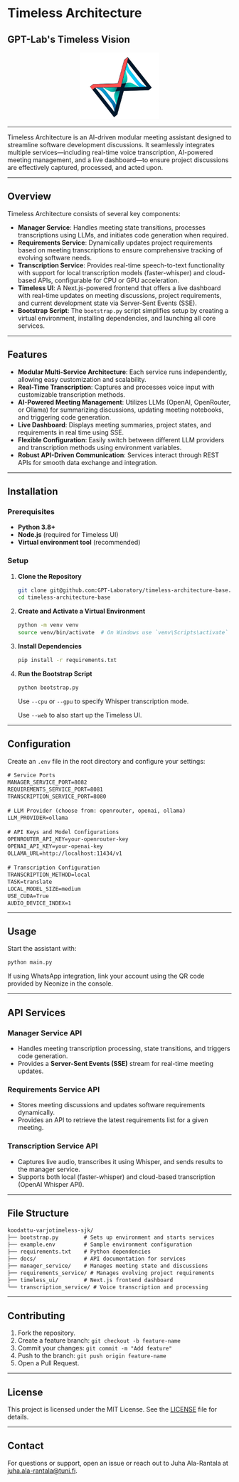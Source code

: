 # Timeless Architecture
## GPT-Lab's Timeless Vision

<div align="center">
  <img src="timeless_ui/public/logo/timeless_logo-removebg.png" alt="Timeless Logo" height="150" />
</div>

---

Timeless Architecture is an AI-driven modular meeting assistant designed to streamline software development discussions. It seamlessly integrates multiple services—including real-time voice transcription, AI-powered meeting management, and a live dashboard—to ensure project discussions are effectively captured, processed, and acted upon.

---

## Overview

Timeless Architecture consists of several key components:

- **Manager Service**: Handles meeting state transitions, processes transcriptions using LLMs, and initiates code generation when required.
- **Requirements Service**: Dynamically updates project requirements based on meeting transcriptions to ensure comprehensive tracking of evolving software needs.
- **Transcription Service**: Provides real-time speech-to-text functionality with support for local transcription models (faster-whisper) and cloud-based APIs, configurable for CPU or GPU acceleration.
- **Timeless UI**: A Next.js-powered frontend that offers a live dashboard with real-time updates on meeting discussions, project requirements, and current development state via Server-Sent Events (SSE).
- **Bootstrap Script**: The `bootstrap.py` script simplifies setup by creating a virtual environment, installing dependencies, and launching all core services.

---

## Features

- **Modular Multi-Service Architecture**: Each service runs independently, allowing easy customization and scalability.
- **Real-Time Transcription**: Captures and processes voice input with customizable transcription methods.
- **AI-Powered Meeting Management**: Utilizes LLMs (OpenAI, OpenRouter, or Ollama) for summarizing discussions, updating meeting notebooks, and triggering code generation.
- **Live Dashboard**: Displays meeting summaries, project states, and requirements in real time using SSE.
- **Flexible Configuration**: Easily switch between different LLM providers and transcription methods using environment variables.
- **Robust API-Driven Communication**: Services interact through REST APIs for smooth data exchange and integration.

---

## Installation

### Prerequisites

- **Python 3.8+**
- **Node.js** (required for Timeless UI)
- **Virtual environment tool** (recommended)

### Setup

1. **Clone the Repository**
   ```bash
   git clone git@github.com:GPT-Laboratory/timeless-architecture-base.git
   cd timeless-architecture-base
   ```

2. **Create and Activate a Virtual Environment**
   ```bash
   python -m venv venv
   source venv/bin/activate  # On Windows use `venv\Scripts\activate`
   ```

3. **Install Dependencies**
   ```bash
   pip install -r requirements.txt
   ```

4. **Run the Bootstrap Script**
   ```bash
   python bootstrap.py
   ```
   Use `--cpu` or `--gpu` to specify Whisper transcription mode.

   Use `--web` to also start up the Timeless UI.

 ---

## Configuration

Create an `.env` file in the root directory and configure your settings:

```
# Service Ports
MANAGER_SERVICE_PORT=8082
REQUIREMENTS_SERVICE_PORT=8081
TRANSCRIPTION_SERVICE_PORT=8080

# LLM Provider (choose from: openrouter, openai, ollama)
LLM_PROVIDER=ollama

# API Keys and Model Configurations
OPENROUTER_API_KEY=your-openrouter-key
OPENAI_API_KEY=your-openai-key
OLLAMA_URL=http://localhost:11434/v1

# Transcription Configuration
TRANSCRIPTION_METHOD=local
TASK=translate
LOCAL_MODEL_SIZE=medium
USE_CUDA=True
AUDIO_DEVICE_INDEX=1
```

---

## Usage

Start the assistant with:

```bash
python main.py
```

If using WhatsApp integration, link your account using the QR code provided by Neonize in the console.

---

## API Services

### **Manager Service API**
- Handles meeting transcription processing, state transitions, and triggers code generation.
- Provides a **Server-Sent Events (SSE)** stream for real-time meeting updates.

### **Requirements Service API**
- Stores meeting discussions and updates software requirements dynamically.
- Provides an API to retrieve the latest requirements list for a given meeting.

### **Transcription Service API**
- Captures live audio, transcribes it using Whisper, and sends results to the manager service.
- Supports both local (faster-whisper) and cloud-based transcription (OpenAI Whisper API).

---

## File Structure

```
koodattu-varjotimeless-sjk/
├── bootstrap.py        # Sets up environment and starts services
├── example.env         # Sample environment configuration
├── requirements.txt    # Python dependencies
├── docs/               # API documentation for services
├── manager_service/    # Manages meeting state and discussions
├── requirements_service/ # Manages evolving project requirements
├── timeless_ui/        # Next.js frontend dashboard
└── transcription_service/ # Voice transcription and processing
```

---

## Contributing

1. Fork the repository.
2. Create a feature branch: `git checkout -b feature-name`
3. Commit your changes: `git commit -m "Add feature"`
4. Push to the branch: `git push origin feature-name`
5. Open a Pull Request.

---

## License

This project is licensed under the MIT License. See the [LICENSE](LICENSE) file for details.

---

## Contact

For questions or support, open an issue or reach out to Juha Ala-Rantala at [juha.ala-rantala@tuni.fi](mailto:juha.ala-rantala@tuni.fi).
